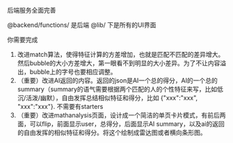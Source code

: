 后端服务全面完善

@backend/functions/ 是后端
@lib/ 下是所有的UI界面

你需要完成
1. 改进match算法，使得特征计算的方差增加，也就是匹配不匹配的差异增大。然后bubble的大小方差增大，第一眼看不到明显的大小差异。为了不让内容溢出，bubble上的字号也要相应调整。
2. （重要）改进AI返回的内容。返回的json是AI一个总的得分，AI的一个总的summary（summary的语气需要根据两个匹配的人的个性特征来写，比如低沉/活泼/幽默），自由发挥总结相似特征和得分，比如 {"xxx":"xxx", "xxx":"xxx"}. 不需要有starters
3. （重要）改进mathanalysis页面，设计成一个简洁的单页卡片模式，有前后两面，可以flip，前面显示user，总得分，后面显示AI summary，以及ai的返回的自由发挥的相似特征和得分。将这个绘制成雷达图或者横向条形图。